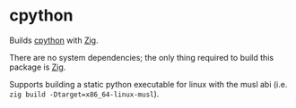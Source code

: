 # cpython

Builds [cpython](https://github.com/python/cpython) with [Zig](https://ziglang.org/).

There are no system dependencies; the only thing required to build this package is [Zig](https://ziglang.org/).

Supports building a static python executable for linux with the musl abi (i.e. `zig build -Dtarget=x86_64-linux-musl`).
